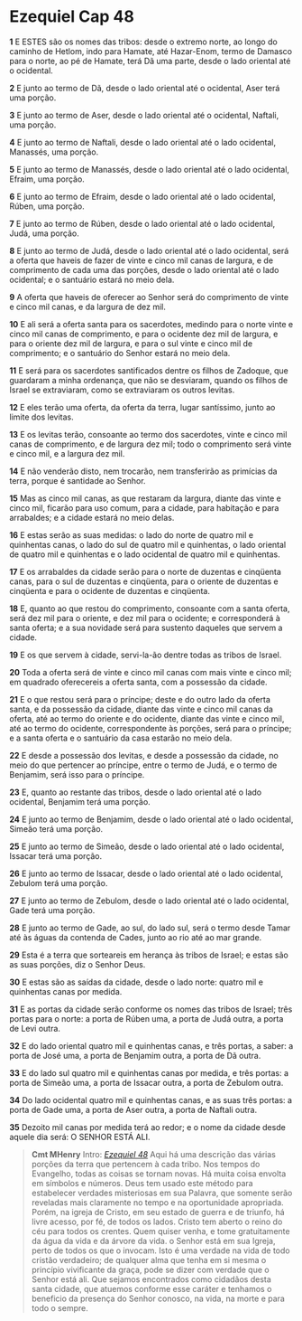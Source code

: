# Ezequiel Cap 48

**1** 	E ESTES são os nomes das tribos: desde o extremo norte, ao longo do caminho de Hetlom, indo para Hamate, até Hazar-Enom, termo de Damasco para o norte, ao pé de Hamate, terá Dã uma parte, desde o lado oriental até o ocidental.

**2** 	E junto ao termo de Dã, desde o lado oriental até o ocidental, Aser terá uma porção.

**3** 	E junto ao termo de Aser, desde o lado oriental até o ocidental, Naftali, uma porção.

**4** 	E junto ao termo de Naftali, desde o lado oriental até o lado ocidental, Manassés, uma porção.

**5** 	E junto ao termo de Manassés, desde o lado oriental até o lado ocidental, Efraim, uma porção.

**6** 	E junto ao termo de Efraim, desde o lado oriental até o lado ocidental, Rúben, uma porção.

**7** 	E junto ao termo de Rúben, desde o lado oriental até o lado ocidental, Judá, uma porção.

**8** 	E junto ao termo de Judá, desde o lado oriental até o lado ocidental, será a oferta que haveis de fazer de vinte e cinco mil canas de largura, e de comprimento de cada uma das porções, desde o lado oriental até o lado ocidental; e o santuário estará no meio dela.

**9** 	A oferta que haveis de oferecer ao Senhor será do comprimento de vinte e cinco mil canas, e da largura de dez mil.

**10** 	E ali será a oferta santa para os sacerdotes, medindo para o norte vinte e cinco mil canas de comprimento, e para o ocidente dez mil de largura, e para o oriente dez mil de largura, e para o sul vinte e cinco mil de comprimento; e o santuário do Senhor estará no meio dela.

**11** 	E será para os sacerdotes santificados dentre os filhos de Zadoque, que guardaram a minha ordenança, que não se desviaram, quando os filhos de Israel se extraviaram, como se extraviaram os outros levitas.

**12** 	E eles terão uma oferta, da oferta da terra, lugar santíssimo, junto ao limite dos levitas.

**13** 	E os levitas terão, consoante ao termo dos sacerdotes, vinte e cinco mil canas de comprimento, e de largura dez mil; todo o comprimento será vinte e cinco mil, e a largura dez mil.

**14** 	E não venderão disto, nem trocarão, nem transferirão as primícias da terra, porque é santidade ao Senhor.

**15** 	Mas as cinco mil canas, as que restaram da largura, diante das vinte e cinco mil, ficarão para uso comum, para a cidade, para habitação e para arrabaldes; e a cidade estará no meio delas.

**16** 	E estas serão as suas medidas: o lado do norte de quatro mil e quinhentas canas, o lado do sul de quatro mil e quinhentas, o lado oriental de quatro mil e quinhentas e o lado ocidental de quatro mil e quinhentas.

**17** 	E os arrabaldes da cidade serão para o norte de duzentas e cinqüenta canas, para o sul de duzentas e cinqüenta, para o oriente de duzentas e cinqüenta e para o ocidente de duzentas e cinqüenta.

**18** 	E, quanto ao que restou do comprimento, consoante com a santa oferta, será dez mil para o oriente, e dez mil para o ocidente; e corresponderá à santa oferta; e a sua novidade será para sustento daqueles que servem a cidade.

**19** 	E os que servem à cidade, servi-la-ão dentre todas as tribos de Israel.

**20** 	Toda a oferta será de vinte e cinco mil canas com mais vinte e cinco mil; em quadrado oferecereis a oferta santa, com a possessão da cidade.

**21** 	E o que restou será para o príncipe; deste e do outro lado da oferta santa, e da possessão da cidade, diante das vinte e cinco mil canas da oferta, até ao termo do oriente e do ocidente, diante das vinte e cinco mil, até ao termo do ocidente, correspondente às porções, será para o príncipe; e a santa oferta e o santuário da casa estarão no meio dela.

**22** 	E desde a possessão dos levitas, e desde a possessão da cidade, no meio do que pertencer ao príncipe, entre o termo de Judá, e o termo de Benjamim, será isso para o príncipe.

**23** 	E, quanto ao restante das tribos, desde o lado oriental até o lado ocidental, Benjamim terá uma porção.

**24** 	E junto ao termo de Benjamim, desde o lado oriental até o lado ocidental, Simeão terá uma porção.

**25** 	E junto ao termo de Simeão, desde o lado oriental até o lado ocidental, Issacar terá uma porção.

**26** 	E junto ao termo de Issacar, desde o lado oriental até o lado ocidental, Zebulom terá uma porção.

**27** 	E junto ao termo de Zebulom, desde o lado oriental até o lado ocidental, Gade terá uma porção.

**28** 	E junto ao termo de Gade, ao sul, do lado sul, será o termo desde Tamar até às águas da contenda de Cades, junto ao rio até ao mar grande.

**29** 	Esta é a terra que sorteareis em herança às tribos de Israel; e estas são as suas porções, diz o Senhor Deus.

**30** 	E estas são as saídas da cidade, desde o lado norte: quatro mil e quinhentas canas por medida.

**31** 	E as portas da cidade serão conforme os nomes das tribos de Israel; três portas para o norte: a porta de Rúben uma, a porta de Judá outra, a porta de Levi outra.

**32** 	E do lado oriental quatro mil e quinhentas canas, e três portas, a saber: a porta de José uma, a porta de Benjamim outra, a porta de Dã outra.

**33** 	E do lado sul quatro mil e quinhentas canas por medida, e três portas: a porta de Simeão uma, a porta de Issacar outra, a porta de Zebulom outra.

**34** 	Do lado ocidental quatro mil e quinhentas canas, e as suas três portas: a porta de Gade uma, a porta de Aser outra, a porta de Naftali outra.

**35** 	Dezoito mil canas por medida terá ao redor; e o nome da cidade desde aquele dia será: O SENHOR ESTÁ ALI.


> **Cmt MHenry** Intro: *[Ezequiel 48](../26A-Ez/48.md#0)* Aqui há uma descrição das várias porções da terra que pertencem à cada tribo. Nos tempos do Evangelho, todas as coisas se tornam novas. Há muita coisa envolta em símbolos e números. Deus tem usado este método para estabelecer verdades misteriosas em sua Palavra, que somente serão reveladas mais claramente no tempo e na oportunidade apropriada. Porém, na igreja de Cristo, em seu estado de guerra e de triunfo, há livre acesso, por fé, de todos os lados. Cristo tem aberto o reino do céu para todos os crentes. Quem quiser venha, e tome gratuitamente da água da vida e da árvore da vida. o Senhor está em sua Igreja, perto de todos os que o invocam. Isto é uma verdade na vida de todo cristão verdadeiro; de qualquer alma que tenha em si mesma o princípio vivificante da graça, pode se dizer com verdade que o Senhor está ali. Que sejamos encontrados como cidadãos desta santa cidade, que atuemos conforme esse caráter e tenhamos o beneficio da presença do Senhor conosco, na vida, na morte e para todo o sempre.